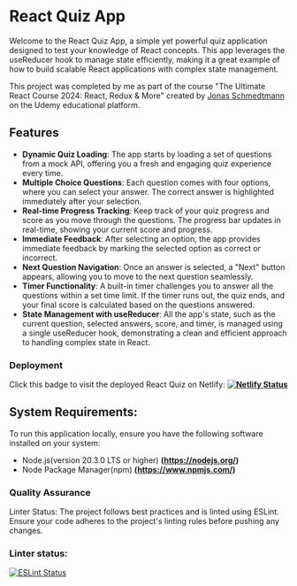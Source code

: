 # React Quiz App

Welcome to the React Quiz App, a simple yet powerful quiz application designed to test your knowledge of React concepts. This app leverages the useReducer hook to manage state efficiently, making it a great example of how to build scalable React applications with complex state management.

This project was completed by me as part of the course "The Ultimate React Course 2024: React, Redux & More" created by [Jonas Schmedtmann](https://twitter.com/jonasschmedtman) on the Udemy educational platform.

## Features

- **Dynamic Quiz Loading**: The app starts by loading a set of questions from a mock API, offering you a fresh and engaging quiz experience every time.
- **Multiple Choice Questions**: Each question comes with four options, where you can select your answer. The correct answer is highlighted immediately after your selection.
- **Real-time Progress Tracking**: Keep track of your quiz progress and score as you move through the questions. The progress bar updates in real-time, showing your current score and progress.
- **Immediate Feedback**: After selecting an option, the app provides immediate feedback by marking the selected option as correct or incorrect.
- **Next Question Navigation**: Once an answer is selected, a "Next" button appears, allowing you to move to the next question seamlessly.
- **Timer Functionality**: A built-in timer challenges you to answer all the questions within a set time limit. If the timer runs out, the quiz ends, and your final score is calculated based on the questions answered.
- **State Management with useReducer**: All the app's state, such as the current question, selected answers, score, and timer, is managed using a single useReducer hook, demonstrating a clean and efficient approach to handling complex state in React.

### Deployment

Click this badge to visit the deployed React Quiz on Netlify:
**[![Netlify Status](https://api.netlify.com/api/v1/badges/14635502-241e-4778-ac3a-0e8664b73e60/deploy-status)](https://travel-list-app-kartim.netlify.app)**

## System Requirements:

To run this application locally, ensure you have the following software installed on your system:

- Node.js(version 20.3.0 LTS or higher) **(https://nodejs.org/)**
- Node Package Manager(npm) **(https://www.npmjs.com/)**

### Quality Assurance

Linter Status: The project follows best practices and is linted using ESLint. Ensure your code adheres to the project's linting rules before pushing any changes.

### Linter status:

[![ESLint Status](https://img.shields.io/badge/ESLint-Passing-brightgreen.svg)](https://github.com/karinatimm/Travel-list-react-app.git)
